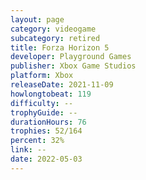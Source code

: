 ```yaml
---
layout: page
category: videogame
subcategory: retired
title: Forza Horizon 5
developer: Playground Games
publisher: Xbox Game Studios
platform: Xbox
releaseDate: 2021-11-09
howlongtobeat: 119
difficulty: --
trophyGuide: --
durationHours: 76
trophies: 52/164
percent: 32%
link: --
date: 2022-05-03
---
```

